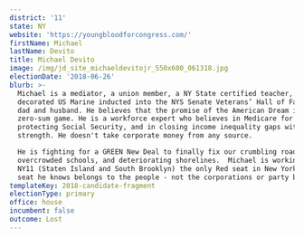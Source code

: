 ```yaml
---
district: '11'
state: NY
website: 'https://youngbloodforcongress.com/'
firstName: Michael
lastName: Devito
title: Michael Devito
image: /img/jd_site_michaeldevitojr_550x600_061318.jpg
electionDate: '2018-06-26'
blurb: >-
  Michael is a mediator, a union member, a NY State certified teacher, a
  decorated US Marine inducted into the NYS Senate Veterans’ Hall of Fame,and a
  dad and husband. He believes that the promise of the American Dream is not a
  zero-sum game. He is a workforce expert who believes in Medicare for All,
  protecting Social Security, and in closing income inequality gaps with union
  strength. He doesn't take corporate money from any source. 

  He is fighting for a GREEN New Deal to finally fix our crumbling roads,
  overcrowded schools, and deteriorating shorelines.  Michael is working to flip
  NY11 (Staten Island and South Brooklyn) the only Red seat in New York City, a
  seat he knows belongs to the people - not the corporations or party bosses. 
templateKey: 2018-candidate-fragment
electionType: primary
office: house
incumbent: false
outcome: Lost
---
```

